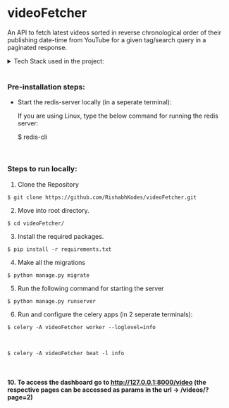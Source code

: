 # videoFetcher
An API to fetch latest videos sorted in reverse chronological order of their publishing date-time from YouTube for a given tag/search query in a paginated response.

<details>
<summary>Tech Stack used in the project:</summary>
    ```
    A django server along with a sqlite3 database, using celery and redis as a broker for the real time processing of the api calls.
    ```
</details>
<br>

<h3> Pre-installation steps: </h3>

  * Start the redis-server locally (in a seperate terminal):
    <p>If you are using Linux, type the below command for running the redis server:<p>

    $ redis-cli 

<br>
<h3> Steps to run locally: </h3>

   1. Clone the Repository <br>

    $ git clone https://github.com/RishabhKodes/videoFetcher.git

   2. Move into root directory.

    $ cd videoFetcher/

   3. Install the required packages.

    $ pip install -r requirements.txt


   4. Make all the migrations
 
    $ python manage.py migrate

   5. Run the following command for starting the server

    $ python manage.py runserver

   6. Run and configure the celery apps (in 2 seperate terminals):

    $ celery -A videoFetcher worker --loglevel=info 
    
<br>

    $ celery -A videoFetcher beat -l info


<br><h4>
  10. To access the dashboard go to http://127.0.0.1:8000/video (the respective pages can be accessed as params in the url -> /videos/?page=2)
<br>